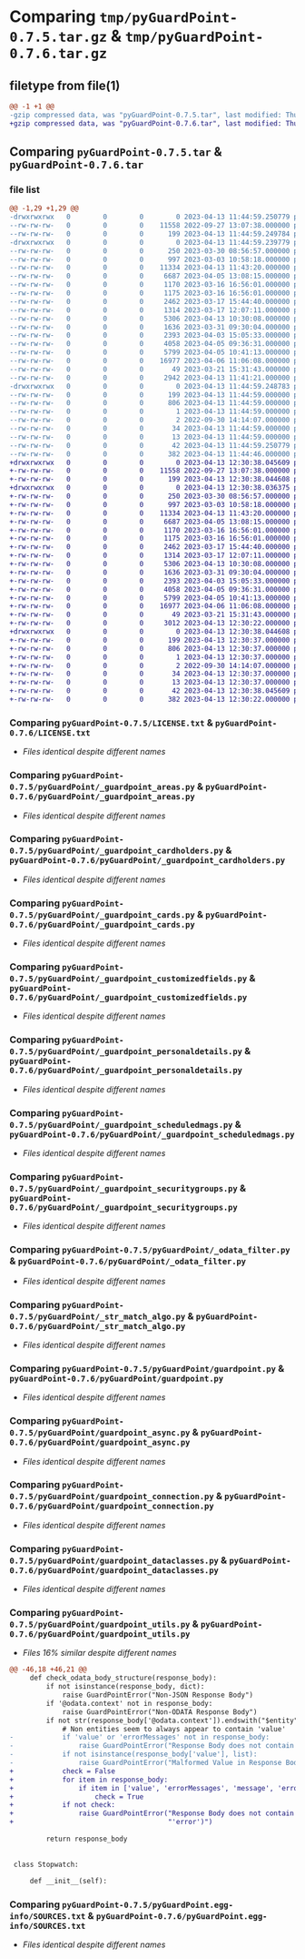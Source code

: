 # Comparing `tmp/pyGuardPoint-0.7.5.tar.gz` & `tmp/pyGuardPoint-0.7.6.tar.gz`

## filetype from file(1)

```diff
@@ -1 +1 @@
-gzip compressed data, was "pyGuardPoint-0.7.5.tar", last modified: Thu Apr 13 11:44:59 2023, max compression
+gzip compressed data, was "pyGuardPoint-0.7.6.tar", last modified: Thu Apr 13 12:30:38 2023, max compression
```

## Comparing `pyGuardPoint-0.7.5.tar` & `pyGuardPoint-0.7.6.tar`

### file list

```diff
@@ -1,29 +1,29 @@
-drwxrwxrwx   0        0        0        0 2023-04-13 11:44:59.250779 pyGuardPoint-0.7.5/
--rw-rw-rw-   0        0        0    11558 2022-09-27 13:07:38.000000 pyGuardPoint-0.7.5/LICENSE.txt
--rw-rw-rw-   0        0        0      199 2023-04-13 11:44:59.249784 pyGuardPoint-0.7.5/PKG-INFO
-drwxrwxrwx   0        0        0        0 2023-04-13 11:44:59.239779 pyGuardPoint-0.7.5/pyGuardPoint/
--rw-rw-rw-   0        0        0      250 2023-03-30 08:56:57.000000 pyGuardPoint-0.7.5/pyGuardPoint/__init__.py
--rw-rw-rw-   0        0        0      997 2023-03-03 10:58:18.000000 pyGuardPoint-0.7.5/pyGuardPoint/_guardpoint_areas.py
--rw-rw-rw-   0        0        0    11334 2023-04-13 11:43:20.000000 pyGuardPoint-0.7.5/pyGuardPoint/_guardpoint_cardholders.py
--rw-rw-rw-   0        0        0     6687 2023-04-05 13:08:15.000000 pyGuardPoint-0.7.5/pyGuardPoint/_guardpoint_cards.py
--rw-rw-rw-   0        0        0     1170 2023-03-16 16:56:01.000000 pyGuardPoint-0.7.5/pyGuardPoint/_guardpoint_customizedfields.py
--rw-rw-rw-   0        0        0     1175 2023-03-16 16:56:01.000000 pyGuardPoint-0.7.5/pyGuardPoint/_guardpoint_personaldetails.py
--rw-rw-rw-   0        0        0     2462 2023-03-17 15:44:40.000000 pyGuardPoint-0.7.5/pyGuardPoint/_guardpoint_scheduledmags.py
--rw-rw-rw-   0        0        0     1314 2023-03-17 12:07:11.000000 pyGuardPoint-0.7.5/pyGuardPoint/_guardpoint_securitygroups.py
--rw-rw-rw-   0        0        0     5306 2023-04-13 10:30:08.000000 pyGuardPoint-0.7.5/pyGuardPoint/_odata_filter.py
--rw-rw-rw-   0        0        0     1636 2023-03-31 09:30:04.000000 pyGuardPoint-0.7.5/pyGuardPoint/_str_match_algo.py
--rw-rw-rw-   0        0        0     2393 2023-04-03 15:05:33.000000 pyGuardPoint-0.7.5/pyGuardPoint/guardpoint.py
--rw-rw-rw-   0        0        0     4058 2023-04-05 09:36:31.000000 pyGuardPoint-0.7.5/pyGuardPoint/guardpoint_async.py
--rw-rw-rw-   0        0        0     5799 2023-04-05 10:41:13.000000 pyGuardPoint-0.7.5/pyGuardPoint/guardpoint_connection.py
--rw-rw-rw-   0        0        0    16977 2023-04-06 11:06:08.000000 pyGuardPoint-0.7.5/pyGuardPoint/guardpoint_dataclasses.py
--rw-rw-rw-   0        0        0       49 2023-03-21 15:31:43.000000 pyGuardPoint-0.7.5/pyGuardPoint/guardpoint_error.py
--rw-rw-rw-   0        0        0     2942 2023-04-13 11:41:21.000000 pyGuardPoint-0.7.5/pyGuardPoint/guardpoint_utils.py
-drwxrwxrwx   0        0        0        0 2023-04-13 11:44:59.248783 pyGuardPoint-0.7.5/pyGuardPoint.egg-info/
--rw-rw-rw-   0        0        0      199 2023-04-13 11:44:59.000000 pyGuardPoint-0.7.5/pyGuardPoint.egg-info/PKG-INFO
--rw-rw-rw-   0        0        0      806 2023-04-13 11:44:59.000000 pyGuardPoint-0.7.5/pyGuardPoint.egg-info/SOURCES.txt
--rw-rw-rw-   0        0        0        1 2023-04-13 11:44:59.000000 pyGuardPoint-0.7.5/pyGuardPoint.egg-info/dependency_links.txt
--rw-rw-rw-   0        0        0        2 2022-09-30 14:14:07.000000 pyGuardPoint-0.7.5/pyGuardPoint.egg-info/not-zip-safe
--rw-rw-rw-   0        0        0       34 2023-04-13 11:44:59.000000 pyGuardPoint-0.7.5/pyGuardPoint.egg-info/requires.txt
--rw-rw-rw-   0        0        0       13 2023-04-13 11:44:59.000000 pyGuardPoint-0.7.5/pyGuardPoint.egg-info/top_level.txt
--rw-rw-rw-   0        0        0       42 2023-04-13 11:44:59.250779 pyGuardPoint-0.7.5/setup.cfg
--rw-rw-rw-   0        0        0      382 2023-04-13 11:44:46.000000 pyGuardPoint-0.7.5/setup.py
+drwxrwxrwx   0        0        0        0 2023-04-13 12:30:38.045609 pyGuardPoint-0.7.6/
+-rw-rw-rw-   0        0        0    11558 2022-09-27 13:07:38.000000 pyGuardPoint-0.7.6/LICENSE.txt
+-rw-rw-rw-   0        0        0      199 2023-04-13 12:30:38.044608 pyGuardPoint-0.7.6/PKG-INFO
+drwxrwxrwx   0        0        0        0 2023-04-13 12:30:38.036375 pyGuardPoint-0.7.6/pyGuardPoint/
+-rw-rw-rw-   0        0        0      250 2023-03-30 08:56:57.000000 pyGuardPoint-0.7.6/pyGuardPoint/__init__.py
+-rw-rw-rw-   0        0        0      997 2023-03-03 10:58:18.000000 pyGuardPoint-0.7.6/pyGuardPoint/_guardpoint_areas.py
+-rw-rw-rw-   0        0        0    11334 2023-04-13 11:43:20.000000 pyGuardPoint-0.7.6/pyGuardPoint/_guardpoint_cardholders.py
+-rw-rw-rw-   0        0        0     6687 2023-04-05 13:08:15.000000 pyGuardPoint-0.7.6/pyGuardPoint/_guardpoint_cards.py
+-rw-rw-rw-   0        0        0     1170 2023-03-16 16:56:01.000000 pyGuardPoint-0.7.6/pyGuardPoint/_guardpoint_customizedfields.py
+-rw-rw-rw-   0        0        0     1175 2023-03-16 16:56:01.000000 pyGuardPoint-0.7.6/pyGuardPoint/_guardpoint_personaldetails.py
+-rw-rw-rw-   0        0        0     2462 2023-03-17 15:44:40.000000 pyGuardPoint-0.7.6/pyGuardPoint/_guardpoint_scheduledmags.py
+-rw-rw-rw-   0        0        0     1314 2023-03-17 12:07:11.000000 pyGuardPoint-0.7.6/pyGuardPoint/_guardpoint_securitygroups.py
+-rw-rw-rw-   0        0        0     5306 2023-04-13 10:30:08.000000 pyGuardPoint-0.7.6/pyGuardPoint/_odata_filter.py
+-rw-rw-rw-   0        0        0     1636 2023-03-31 09:30:04.000000 pyGuardPoint-0.7.6/pyGuardPoint/_str_match_algo.py
+-rw-rw-rw-   0        0        0     2393 2023-04-03 15:05:33.000000 pyGuardPoint-0.7.6/pyGuardPoint/guardpoint.py
+-rw-rw-rw-   0        0        0     4058 2023-04-05 09:36:31.000000 pyGuardPoint-0.7.6/pyGuardPoint/guardpoint_async.py
+-rw-rw-rw-   0        0        0     5799 2023-04-05 10:41:13.000000 pyGuardPoint-0.7.6/pyGuardPoint/guardpoint_connection.py
+-rw-rw-rw-   0        0        0    16977 2023-04-06 11:06:08.000000 pyGuardPoint-0.7.6/pyGuardPoint/guardpoint_dataclasses.py
+-rw-rw-rw-   0        0        0       49 2023-03-21 15:31:43.000000 pyGuardPoint-0.7.6/pyGuardPoint/guardpoint_error.py
+-rw-rw-rw-   0        0        0     3012 2023-04-13 12:30:22.000000 pyGuardPoint-0.7.6/pyGuardPoint/guardpoint_utils.py
+drwxrwxrwx   0        0        0        0 2023-04-13 12:30:38.044608 pyGuardPoint-0.7.6/pyGuardPoint.egg-info/
+-rw-rw-rw-   0        0        0      199 2023-04-13 12:30:37.000000 pyGuardPoint-0.7.6/pyGuardPoint.egg-info/PKG-INFO
+-rw-rw-rw-   0        0        0      806 2023-04-13 12:30:37.000000 pyGuardPoint-0.7.6/pyGuardPoint.egg-info/SOURCES.txt
+-rw-rw-rw-   0        0        0        1 2023-04-13 12:30:37.000000 pyGuardPoint-0.7.6/pyGuardPoint.egg-info/dependency_links.txt
+-rw-rw-rw-   0        0        0        2 2022-09-30 14:14:07.000000 pyGuardPoint-0.7.6/pyGuardPoint.egg-info/not-zip-safe
+-rw-rw-rw-   0        0        0       34 2023-04-13 12:30:37.000000 pyGuardPoint-0.7.6/pyGuardPoint.egg-info/requires.txt
+-rw-rw-rw-   0        0        0       13 2023-04-13 12:30:37.000000 pyGuardPoint-0.7.6/pyGuardPoint.egg-info/top_level.txt
+-rw-rw-rw-   0        0        0       42 2023-04-13 12:30:38.045609 pyGuardPoint-0.7.6/setup.cfg
+-rw-rw-rw-   0        0        0      382 2023-04-13 12:30:22.000000 pyGuardPoint-0.7.6/setup.py
```

### Comparing `pyGuardPoint-0.7.5/LICENSE.txt` & `pyGuardPoint-0.7.6/LICENSE.txt`

 * *Files identical despite different names*

### Comparing `pyGuardPoint-0.7.5/pyGuardPoint/_guardpoint_areas.py` & `pyGuardPoint-0.7.6/pyGuardPoint/_guardpoint_areas.py`

 * *Files identical despite different names*

### Comparing `pyGuardPoint-0.7.5/pyGuardPoint/_guardpoint_cardholders.py` & `pyGuardPoint-0.7.6/pyGuardPoint/_guardpoint_cardholders.py`

 * *Files identical despite different names*

### Comparing `pyGuardPoint-0.7.5/pyGuardPoint/_guardpoint_cards.py` & `pyGuardPoint-0.7.6/pyGuardPoint/_guardpoint_cards.py`

 * *Files identical despite different names*

### Comparing `pyGuardPoint-0.7.5/pyGuardPoint/_guardpoint_customizedfields.py` & `pyGuardPoint-0.7.6/pyGuardPoint/_guardpoint_customizedfields.py`

 * *Files identical despite different names*

### Comparing `pyGuardPoint-0.7.5/pyGuardPoint/_guardpoint_personaldetails.py` & `pyGuardPoint-0.7.6/pyGuardPoint/_guardpoint_personaldetails.py`

 * *Files identical despite different names*

### Comparing `pyGuardPoint-0.7.5/pyGuardPoint/_guardpoint_scheduledmags.py` & `pyGuardPoint-0.7.6/pyGuardPoint/_guardpoint_scheduledmags.py`

 * *Files identical despite different names*

### Comparing `pyGuardPoint-0.7.5/pyGuardPoint/_guardpoint_securitygroups.py` & `pyGuardPoint-0.7.6/pyGuardPoint/_guardpoint_securitygroups.py`

 * *Files identical despite different names*

### Comparing `pyGuardPoint-0.7.5/pyGuardPoint/_odata_filter.py` & `pyGuardPoint-0.7.6/pyGuardPoint/_odata_filter.py`

 * *Files identical despite different names*

### Comparing `pyGuardPoint-0.7.5/pyGuardPoint/_str_match_algo.py` & `pyGuardPoint-0.7.6/pyGuardPoint/_str_match_algo.py`

 * *Files identical despite different names*

### Comparing `pyGuardPoint-0.7.5/pyGuardPoint/guardpoint.py` & `pyGuardPoint-0.7.6/pyGuardPoint/guardpoint.py`

 * *Files identical despite different names*

### Comparing `pyGuardPoint-0.7.5/pyGuardPoint/guardpoint_async.py` & `pyGuardPoint-0.7.6/pyGuardPoint/guardpoint_async.py`

 * *Files identical despite different names*

### Comparing `pyGuardPoint-0.7.5/pyGuardPoint/guardpoint_connection.py` & `pyGuardPoint-0.7.6/pyGuardPoint/guardpoint_connection.py`

 * *Files identical despite different names*

### Comparing `pyGuardPoint-0.7.5/pyGuardPoint/guardpoint_dataclasses.py` & `pyGuardPoint-0.7.6/pyGuardPoint/guardpoint_dataclasses.py`

 * *Files identical despite different names*

### Comparing `pyGuardPoint-0.7.5/pyGuardPoint/guardpoint_utils.py` & `pyGuardPoint-0.7.6/pyGuardPoint/guardpoint_utils.py`

 * *Files 16% similar despite different names*

```diff
@@ -46,18 +46,21 @@
     def check_odata_body_structure(response_body):
         if not isinstance(response_body, dict):
             raise GuardPointError("Non-JSON Response Body")
         if '@odata.context' not in response_body:
             raise GuardPointError("Non-ODATA Response Body")
         if not str(response_body['@odata.context']).endswith("$entity"):
             # Non entities seem to always appear to contain 'value'
-            if 'value' or 'errorMessages' not in response_body:
-                raise GuardPointError("Response Body does not contain 'value' or 'errorMessages'")
-            if not isinstance(response_body['value'], list):
-                raise GuardPointError("Malformed Value in Response Body")
+            check = False
+            for item in response_body:
+                if item in ['value', 'errorMessages', 'message', 'error']:
+                    check = True
+            if not check:
+                raise GuardPointError("Response Body does not contain either('value', 'errorMessages', 'message', "
+                                      "'error')")
 
         return response_body
 
 
 class Stopwatch:
 
     def __init__(self):
```

### Comparing `pyGuardPoint-0.7.5/pyGuardPoint.egg-info/SOURCES.txt` & `pyGuardPoint-0.7.6/pyGuardPoint.egg-info/SOURCES.txt`

 * *Files identical despite different names*

